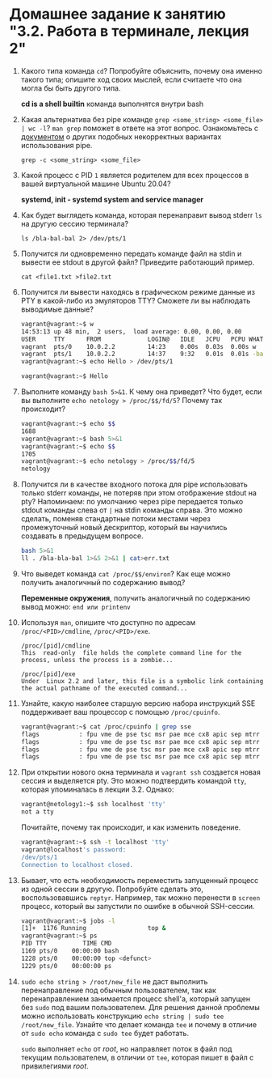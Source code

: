 # Домашнее задание к занятию "3.2. Работа в терминале, лекция 2"

1. Какого типа команда `cd`? Попробуйте объяснить, почему она именно такого типа; опишите ход своих мыслей, если считаете что она могла бы быть другого типа.

    **cd is a shell builtin** команда выполнятся внутри bash
2. Какая альтернатива без pipe команде `grep <some_string> <some_file> | wc -l`? `man grep` поможет в ответе на этот вопрос. Ознакомьтесь с [документом](http://www.smallo.ruhr.de/award.html) о других подобных некорректных вариантах использования pipe.

    `grep -c <some_string> <some_file>`
3. Какой процесс с PID `1` является родителем для всех процессов в вашей виртуальной машине Ubuntu 20.04?
    
    **systemd, init - systemd system and service manager**
4. Как будет выглядеть команда, которая перенаправит вывод stderr `ls` на другую сессию терминала?

    `ls /bla-bal-bal 2> /dev/pts/1`
5. Получится ли одновременно передать команде файл на stdin и вывести ее stdout в другой файл? Приведите работающий пример.

    `cat <file1.txt >file2.txt`
6. Получится ли вывести находясь в графическом режиме данные из PTY в какой-либо из эмуляторов TTY? Сможете ли вы наблюдать выводимые данные?

    ```bash
    vagrant@vagrant:~$ w
    14:53:13 up 48 min,  2 users,  load average: 0.00, 0.00, 0.00
    USER     TTY      FROM             LOGIN@   IDLE   JCPU   PCPU WHAT
    vagrant  pts/0    10.0.2.2         14:23    0.00s  0.03s  0.00s w
    vagrant  pts/1    10.0.2.2         14:37    9:32   0.01s  0.01s -bash
    vagrant@vagrant:~$ echo Hello > /dev/pts/1

    vagrant@vagrant:~$ Hello
    ```
7. Выполните команду `bash 5>&1`. К чему она приведет? Что будет, если вы выполните `echo netology > /proc/$$/fd/5`? Почему так происходит?

   ```bash
   vagrant@vagrant:~$ echo $$
   1688
   vagrant@vagrant:~$ bash 5>&1
   vagrant@vagrant:~$ echo $$
   1705
   vagrant@vagrant:~$ echo netology > /proc/$$/fd/5
   netology
   ```
8. Получится ли в качестве входного потока для pipe использовать только stderr команды, не потеряв при этом отображение stdout на pty? Напоминаем: по умолчанию через pipe передается только stdout команды слева от `|` на stdin команды справа.
Это можно сделать, поменяв стандартные потоки местами через промежуточный новый дескриптор, который вы научились создавать в предыдущем вопросе.
    
    ```bash
    bash 5>&1
    ll . /bla-bla-bal 1>&5 2>&1 | cat>err.txt
    ```
9. Что выведет команда `cat /proc/$$/environ`? Как еще можно получить аналогичный по содержанию вывод?

    **Переменные окружения**, получить аналогичный по содержанию вывод можно: `end или printenv`
10. Используя `man`, опишите что доступно по адресам `/proc/<PID>/cmdline`, `/proc/<PID>/exe`.

    ```
    /proc/[pid]/cmdline
    This  read-only  file holds the complete command line for the process, unless the process is a zombie...
    ```
    ```
    /proc/[pid]/exe
    Under  Linux 2.2 and later, this file is a symbolic link containing the actual pathname of the executed command...
    ```
11. Узнайте, какую наиболее старшую версию набора инструкций SSE поддерживает ваш процессор с помощью `/proc/cpuinfo`.

    ```bash
    vagrant@vagrant:~$ cat /proc/cpuinfo | grep sse
    flags           : fpu vme de pse tsc msr pae mce cx8 apic sep mtrr pge mca cmov pat pse36 clflush mmx fxsr sse sse2 ht syscall nx mmxext fxsr_opt rdtscp lm constant_tsc rep_good nopl nonstop_tsc cpuid extd_apicid tsc_known_freq pni pclmulqdq ssse3 cx16 sse4_1 sse4_2 x2apic movbe popcnt aes xsave avx rdrand hypervisor lahf_lm cmp_legacy cr8_legacy abm sse4a misalignsse 3dnowprefetch ssbd vmmcall fsgsbase avx2 rdseed clflushopt arat
    flags           : fpu vme de pse tsc msr pae mce cx8 apic sep mtrr pge mca cmov pat pse36 clflush mmx fxsr sse sse2 ht syscall nx mmxext fxsr_opt rdtscp lm constant_tsc rep_good nopl nonstop_tsc cpuid extd_apicid tsc_known_freq pni pclmulqdq ssse3 cx16 sse4_1 sse4_2 x2apic movbe popcnt aes xsave avx rdrand hypervisor lahf_lm cmp_legacy cr8_legacy abm sse4a misalignsse 3dnowprefetch ssbd vmmcall fsgsbase avx2 rdseed clflushopt arat
    flags           : fpu vme de pse tsc msr pae mce cx8 apic sep mtrr pge mca cmov pat pse36 clflush mmx fxsr sse sse2 ht syscall nx mmxext fxsr_opt rdtscp lm constant_tsc rep_good nopl nonstop_tsc cpuid extd_apicid tsc_known_freq pni pclmulqdq ssse3 cx16 sse4_1 sse4_2 x2apic movbe popcnt aes xsave avx rdrand hypervisor lahf_lm cmp_legacy cr8_legacy abm sse4a misalignsse 3dnowprefetch ssbd vmmcall fsgsbase avx2 rdseed clflushopt arat
    flags           : fpu vme de pse tsc msr pae mce cx8 apic sep mtrr pge mca cmov pat pse36 clflush mmx fxsr sse sse2 ht syscall nx mmxext fxsr_opt rdtscp lm constant_tsc rep_good nopl nonstop_tsc cpuid extd_apicid tsc_known_freq pni pclmulqdq ssse3 cx16 sse4_1 sse4_2 x2apic movbe popcnt aes xsave avx rdrand hypervisor lahf_lm cmp_legacy cr8_legacy abm sse4a misalignsse 3dnowprefetch ssbd vmmcall fsgsbase avx2 rdseed clflushopt arat
    ```
12. При открытии нового окна терминала и `vagrant ssh` создается новая сессия и выделяется pty. Это можно подтвердить командой `tty`, которая упоминалась в лекции 3.2. Однако:

     ```bash
     vagrant@netology1:~$ ssh localhost 'tty'
     not a tty
     ```

     Почитайте, почему так происходит, и как изменить поведение.

    ```bash
    vagrant@vagrant:~$ ssh -t localhost 'tty'
    vagrant@localhost's password:
    /dev/pts/1
    Connection to localhost closed.
    ```
13. Бывает, что есть необходимость переместить запущенный процесс из одной сессии в другую. Попробуйте сделать это, воспользовавшись `reptyr`. Например, так можно перенести в `screen` процесс, который вы запустили по ошибке в обычной SSH-сессии.

    ```bash
    vagrant@vagrant:~$ jobs -l
    [1]+  1176 Running                 top &
    vagrant@vagrant:~$ ps
    PID TTY          TIME CMD
    1169 pts/0    00:00:00 bash
    1228 pts/0    00:00:00 top <defunct>
    1229 pts/0    00:00:00 ps
    ```
14. `sudo echo string > /root/new_file` не даст выполнить перенаправление под обычным пользователем, так как перенаправлением занимается процесс shell'а, который запущен без `sudo` под вашим пользователем. Для решения данной проблемы можно использовать конструкцию `echo string | sudo tee /root/new_file`. Узнайте что делает команда `tee` и почему в отличие от `sudo echo` команда с `sudo tee` будет работать.

    `sudo` выполняет `echo` от _root_, но направляет поток в файл под текущим пользователем, в отличии от `tee`, которая пишет в файл с привилегиями _root_. 
